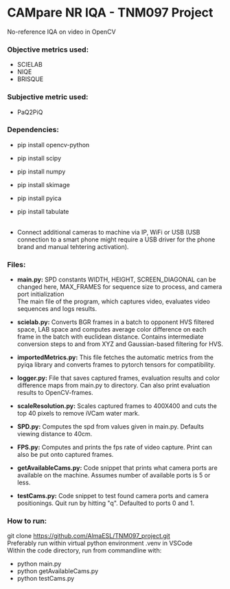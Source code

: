 # CAMpare NR IQA - TNM097 Project
No-reference IQA on video in OpenCV

### Objective metrics used: 
- SCIELAB
- NIQE
- BRISQUE

### Subjective metric used: 
- PaQ2PiQ

### Dependencies: 
- pip install opencv-python 
- pip install scipy
- pip install numpy 
- pip install skimage
- pip install pyica
- pip install tabulate
<br><br>

- Connect additional cameras to machine via IP, WiFi or USB (USB connection to a smart phone might require a USB driver for the phone brand and manual tehtering activation).

### Files: 
- **main.py:** SPD constants WIDTH, HEIGHT, SCREEN_DIAGONAL can be changed here, MAX_FRAMES for sequence size to process, and camera port initialization <br> The main file of the program, which captures video, evaluates video sequences and logs results. 
- **scielab.py:** Converts BGR frames in a batch to opponent HVS filtered space, LAB space and computes average color difference on each frame in the batch with euclidean distance. Contains intermediate conversion steps to and from XYZ and Gaussian-based filtering for HVS. 
- **importedMetrics.py:** This file fetches the automatic metrics from the pyiqa library and converts frames to pytorch tensors for compatibility.  
- **logger.py:** File that saves captured frames, evaluation results and color difference maps from main.py to directory. Can also print evaluation results to OpenCV-frames. 
- **scaleResolution.py:** Scales captured frames to 400X400 and cuts the top 40 pixels to remove iVCam water mark. 
- **SPD.py:** Computes the spd from values given in main.py. Defaults viewing distance to 40cm. 
- **FPS.py:** Computes and prints the fps rate of video capture. Print can also be put onto captured frames. <br>

- **getAvailableCams.py:** Code snippet that prints what camera ports are available on the machine. Assumes number of available ports is 5 or less.
- **testCams.py:** Code snippet to test found camera ports and camera positionings. Quit run by hitting "q". Defaulted to ports 0 and 1. 


### How to run: <br>
git clone https://github.com/AlmaESL/TNM097_project.git <br>
Preferably run within virtual python environment .venv in VSCode<br>
Within the code directory, run from commandline with: 
- python main.py
- python getAvailableCams.py
- python testCams.py


